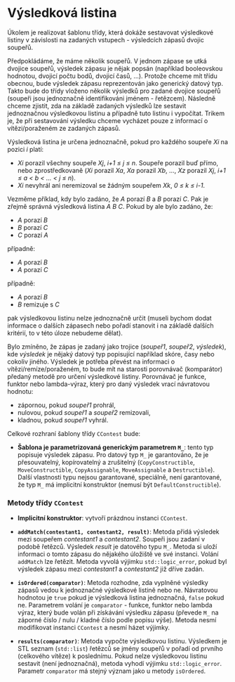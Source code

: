 # Výsledková listina

Úkolem je realizovat šablonu třídy, která dokáže sestavovat výsledkové listiny v závislosti na zadaných vstupech - výsledcích zápasů dvojic soupeřů.

Předpokládáme, že máme několik soupeřů. V jednom zápase se utká dvojice soupeřů, výsledek zápasu je nějak popsán (například booleovskou hodnotou, dvojicí počtu bodů, dvojicí časů, ...). Protože chceme mít třídu obecnou, bude výsledek zápasu reprezentován jako generický datový typ. Takto bude do třídy vloženo několik výsledků pro zadané dvojice soupeřů (soupeři jsou jednoznačně identifikováni jménem - řetězcem). Následně chceme zjistit, zda na základě zadaných výsledků lze sestavit jednoznačnou výsledkovou listinu a případně tuto listinu i vypočítat. Trikem je, že při sestavování výsledku chceme vycházet pouze z informací o vítězi/poraženém ze zadaných zápasů.

Výsledková listina je určena jednoznačně, pokud pro každého soupeře _Xi_ na pozici _i_ platí:

- _Xi_ porazil všechny soupeře _Xj_, _i+1 ≤ j ≤ n_. Soupeře porazil buď přímo, nebo zprostředkovaně (_Xi_ porazil _Xa_, _Xa_ porazil _Xb_, ..., _Xz_ porazil _Xj_, _i+1 ≤ a < b < ... < j ≤ n_).
- _Xi_ nevyhrál ani neremizoval se žádným soupeřem _Xk_, _0 ≤ k ≤ i-1_.

Vezměme příklad, kdy bylo zadáno, že _A_ porazí _B_ a _B_ porazí _C_. Pak je zřejmě správná výsledková listina _A B C_. Pokud by ale bylo zadáno, že:

- _A_ porazí _B_
- _B_ porazí _C_
- _C_ porazí _A_

případně:

- _A_ porazí _B_
- _A_ porazí _C_

případně:

- _A_ porazí _B_
- _B_ remizuje s _C_

pak výsledkovou listinu nelze jednoznačně určit (museli bychom dodat informace o dalších zápasech nebo pořadí stanovit i na základě dalších kritérií, to v této úloze nebudeme dělat).

Bylo zmíněno, že zápas je zadaný jako trojice (_soupeř1_, _soupeř2_, _výsledek_), kde _výsledek_ je nějaký datový typ popisující například skóre, časy nebo cokoliv jiného. Výsledek je potřeba převést na informaci o vítězi/remíze/poraženém, to bude mít na starosti porovnávač (komparátor) předaný metodě pro určení výsledkové listiny. Porovnávač je funkce, funktor nebo lambda-výraz, který pro daný výsledek vrací návratovou hodnotu:

- zápornou, pokud _soupeř1_ prohrál,
- nulovou, pokud _soupeř1_ a _soupeř2_ remizovali,
- kladnou, pokud _soupeř1_ vyhrál.

Celkové rozhraní šablony třídy `CContest` bude:

- **Šablona je parametrizovaná generickým parametrem `M_`**: tento typ popisuje výsledek zápasu. Pro datový typ `M_` je garantováno, že je přesouvatelný, kopírovatelný a zrušitelný (`CopyConstructible`, `MoveConstructible`, `CopyAssignable`, `MoveAssignable` a `Destructible`). Další vlastnosti typu nejsou garantované, speciálně, není garantované, že typ `M_` má implicitní konstruktor (nemusí být `DefaultConstructible`).

### Metody třídy `CContest`

- **Implicitní konstruktor**: vytvoří prázdnou instanci `CContest`.

- **`addMatch(contestant1, contestant2, result)`**: Metoda přidá výsledek mezi soupeřem _contestant1_ a _contestant2_. Soupeři jsou zadaní v podobě řetězců. Výsledek _result_ je datového typu `M_`. Metoda si uloží informaci o tomto zápasu do nějakého úložiště ve své instanci. Volání `addMatch` lze řetězit. Metoda vyvolá výjimku `std::logic_error`, pokud byl výsledek zápasu mezi _contestant1_ a _contestant2_ již dříve zadán.

- **`isOrdered(comparator)`**: Metoda rozhodne, zda vyplněné výsledky zápasů vedou k jednoznačné výsledkové listině nebo ne. Návratovou hodnotou je `true` pokud je výsledková listina jednoznačná, `false` pokud ne. Parametrem volání je `comparator` - funkce, funktor nebo lambda výraz, který bude volán při získávání výsledku zápasu (převede `M_` na záporné číslo / nulu / kladné číslo podle popisu výše). Metoda nesmí modifikovat instanci `CContest` a nesmí házet výjimky.

- **`results(comparator)`**: Metoda vypočte výsledkovou listinu. Výsledkem je STL seznam (`std::list`) řetězců se jmény soupeřů v pořadí od prvního (celkového vítěze) k poslednímu. Pokud nelze výsledkovou listinu sestavit (není jednoznačná), metoda vyhodí výjimku `std::logic_error`. Parametr `comparator` má stejný význam jako u metody `isOrdered`.
